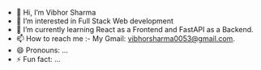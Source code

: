 - 👋 Hi, I’m Vibhor Sharma
- 👀 I’m interested in Full Stack Web development
- 🌱 I’m currently learning React as a Frontend and FastAPI as a Backend.
- 📫 How to reach me :- My Gmail: vibhorsharma0053@gmail.com.
- 😄 Pronouns: ...
- ⚡ Fun fact: ...

<!---
VibhorSharma0053/VibhorSharma0053 is a ✨ special ✨ repository because its `README.md` (this file) appears on your GitHub profile.
You can click the Preview link to take a look at your changes.
--->
